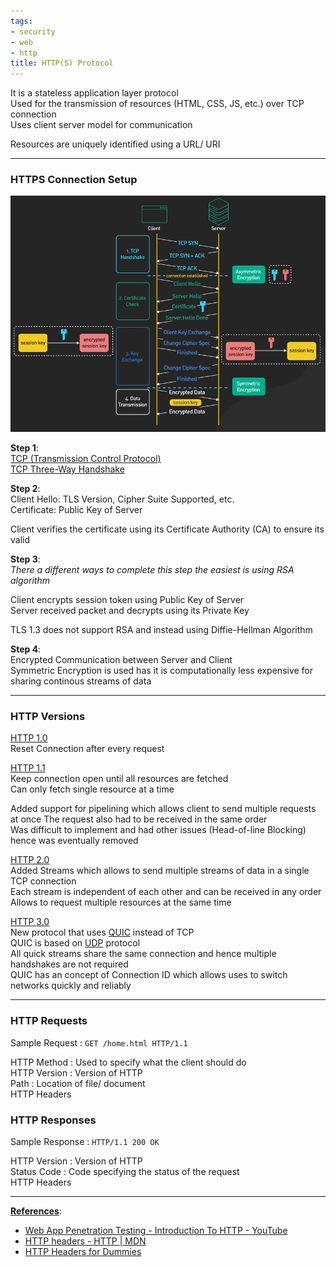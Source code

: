 ```yaml
---
tags:
- security
- web
- http
title: HTTP(S) Protocol
---
```


It is a stateless application layer protocol  
Used for the transmission of resources (HTML, CSS, JS, etc.) over TCP connection  
Uses client server model for communication  

Resources are uniquely identified using a URL/ URI

---

### HTTPS Connection Setup

![https-connection-setup|550](../images/https-connection-setup.png)

**Step 1**:  
[TCP (Transmission Control Protocol)](../layer-wise-concepts/transport-layer-concepts/transmission-control-protocol-tcp.md)  
[TCP Three-Way Handshake](../layer-wise-concepts/transport-layer-concepts/tcp-three-way-handshake.md)

**Step 2**:  
Client Hello: TLS Version, Cipher Suite Supported, etc.  
Certificate: Public Key of Server

Client verifies the certificate using its Certificate Authority (CA) to ensure its valid

**Step 3**:  
*There a different ways to complete this step the easiest is using RSA algorithm*  

Client encrypts session token using Public Key of Server  
Server received packet and decrypts using its Private Key  

TLS 1.3 does not support RSA and instead using Diffie-Hellman Algorithm

**Step 4**:  
Encrypted Communication between Server and Client  
Symmetric Encryption is used has it is computationally less expensive for sharing continous streams of data  

---

### HTTP Versions

<u>HTTP 1.0</u>  
Reset Connection after every request

<u>HTTP 1.1</u>  
Keep connection open until all resources are fetched  
Can only fetch single resource at a time

Added support for pipelining which allows client to send multiple requests at once
The request also had to be received in the same order  
Was difficult to implement and had other issues (Head-of-line Blocking) hence was eventually removed

<u>HTTP 2.0</u>  
Added Streams which allows to send multiple streams of data in a single TCP connection  
Each stream is independent of each other and can be received in any order  
Allows to request multiple resources at the same time

<u>HTTP 3.0</u>  
New protocol that uses [QUIC](../layer-wise-concepts/transport-layer-concepts/quick-udp-internet-connections-quic.md) instead of TCP  
QUIC is based on [UDP](../layer-wise-concepts/transport-layer-concepts/user-datagram-protocol-udp.md) protocol  
All quick streams share the same connection and hence multiple handshakes are not required  
QUIC has an concept of Connection ID which allows uses to switch networks quickly and reliably

---

### HTTP Requests

Sample Request : `GET /home.html HTTP/1.1`

HTTP Method : Used to specify what the client should do  
HTTP Version : Version of HTTP  
Path : Location of file/ document  
HTTP Headers

### HTTP Responses

Sample Response : `HTTP/1.1 200 OK`

HTTP Version : Version of HTTP  
Status Code : Code specifying the status of the request  
HTTP Headers

---

**<u>References</u>**:

* [Web App Penetration Testing - Introduction To HTTP - YouTube](https://www.youtube.com/watch?v=TvRyJmPjcbw)
* [HTTP headers - HTTP | MDN](https://developer.mozilla.org/en-US/docs/Web/HTTP/Headers)
* [HTTP Headers for Dummies](https://code.tutsplus.com/tutorials/http-headers-for-dummies--net-8039)
